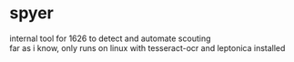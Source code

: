 <h1>spyer</h1>
internal tool for 1626 to detect and automate scouting
<br>
far as i know, only runs on linux with tesseract-ocr and leptonica installed
